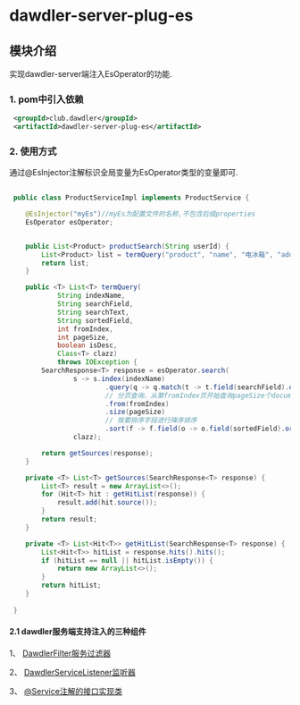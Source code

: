 # dawdler-server-plug-es

## 模块介绍

实现dawdler-server端注入EsOperator的功能.

### 1. pom中引入依赖

```xml
 <groupId>club.dawdler</groupId>
 <artifactId>dawdler-server-plug-es</artifactId>
```

### 2. 使用方式

通过@EsInjector注解标识全局变量为EsOperator类型的变量即可.

```java
 
 public class ProductServiceImpl implements ProductService {

    @EsInjector("myEs")//myEs为配置文件的名称,不包含后缀properties
    EsOperator esOperator;


    public List<Product> productSearch(String userId) {
        List<Product> list = termQuery("product", "name", "电冰箱", "addTime", 0, 10, false, Product.class);
        return list;
    }

	public <T> List<T> termQuery(
			String indexName,
            String searchField,
			String searchText,
			String sortedField,
			int fromIndex,
			int pageSize,
			boolean isDesc,
			Class<T> clazz)
			throws IOException {
		SearchResponse<T> response = esOperator.search(
				s -> s.index(indexName)
						.query(q -> q.match(t -> t.field(searchField).query(searchText)))
						// 分页查询，从第fromIndex页开始查询pageSize个document
						.from(fromIndex)
						.size(pageSize)
						// 按要排序字段进行降序排序
						.sort(f -> f.field(o -> o.field(sortedField).order(isDesc ? SortOrder.Desc : SortOrder.Asc))),
				clazz);

		return getSources(response);
	}

	private <T> List<T> getSources(SearchResponse<T> response) {
		List<T> result = new ArrayList<>();
		for (Hit<T> hit : getHitList(response)) {
			result.add(hit.source());
		}
		return result;
	}

	private <T> List<Hit<T>> getHitList(SearchResponse<T> response) {
		List<Hit<T>> hitList = response.hits().hits();
		if (hitList == null || hitList.isEmpty()) {
			return new ArrayList<>();
		}
		return hitList;
	}
 
 }

```

#### 2.1 dawdler服务端支持注入的三种组件

1、 [DawdlerFilter服务过滤器](../../dawdler-server/README.md#4-dawdler服务过滤器)

2、 [DawdlerServiceListener监听器](../../dawdler-server/README.md#3-dawdler服务器启动销毁监听器)

3、 [@Service注解的接口实现类](../../dawdler-service-plug/dawdler-service-core/README.md#2-service说明)
